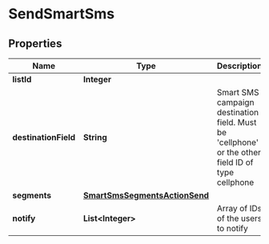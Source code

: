 

# SendSmartSms

## Properties

Name | Type | Description | Notes
------------ | ------------- | ------------- | -------------
**listId** | **Integer** |  | 
**destinationField** | **String** | Smart SMS campaign destination field. Must be &#39;cellphone&#39; or the other field ID of type                                 cellphone | 
**segments** | [**SmartSmsSegmentsActionSend**](SmartSmsSegmentsActionSend.md) |  | 
**notify** | **List&lt;Integer&gt;** | Array of IDs of the users to notify |  [optional]



